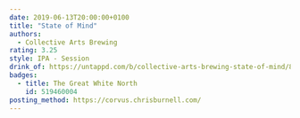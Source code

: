 ```yaml
---
date: 2019-06-13T20:00:00+0100
title: "State of Mind"
authors:
  - Collective Arts Brewing
rating: 3.25
style: IPA - Session
drink_of: https://untappd.com/b/collective-arts-brewing-state-of-mind/854575
badges:
  - title: The Great White North
    id: 519460004
posting_method: https://corvus.chrisburnell.com/
---
```

